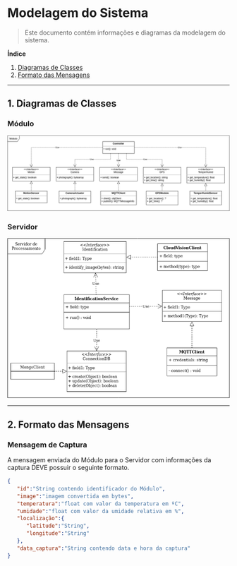 # Modelagem do Sistema
> Este documento contém informações e diagramas da modelagem do sistema.

**Índice**

1. [Diagramas de Classes](#1-diagramas-de-classes)
2. [Formato das Mensagens](#2-formato-das-mensagens)

---

## 1. Diagramas de Classes

### Módulo

![Diagrama de Classes do Módulo](../images/module-class-diagram.png)

### Servidor

![Diagrama de Classes do Servidor de Processamento](../images/processing-server-class-diagram.png)

---

## 2. Formato das Mensagens

### Mensagem de Captura

A mensagem enviada do Módulo para o Servidor com informações da captura DEVE possuir o seguinte formato.

```json
{
   "id":"String contendo identificador do Módulo",
   "image":"imagem convertida em bytes",
   "temperatura":"float com valor da temperatura em ºC",
   "umidade":"float com valor da umidade relativa em %",
   "localização":{
      "latitude":"String",
      "longitude":"String"
   },
   "data_captura":"String contendo data e hora da captura"
}
```

